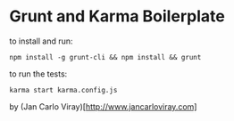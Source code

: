 Grunt and Karma Boilerplate
===========================

to install and run:

`npm install -g grunt-cli && npm install && grunt`

to run the tests:

`karma start karma.config.js`

by (Jan Carlo Viray)[http://www.jancarloviray.com]